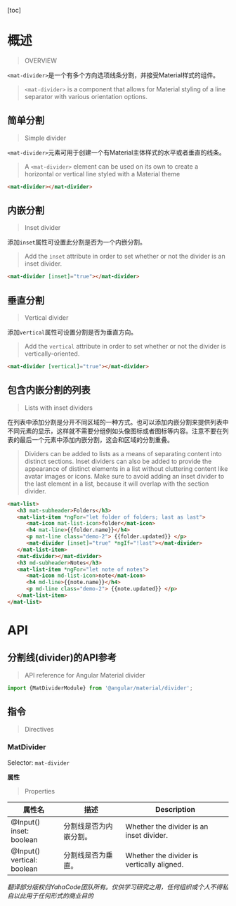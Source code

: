 [toc]

# 概述

> OVERVIEW

`<mat-divider>`是一个有多个方向选项线条分割，并接受Material样式的组件。

> `<mat-divider>` is a component that allows for Material styling of a line separator with various orientation options.

## 简单分割

> Simple divider

`<mat-divider>`元素可用于创建一个有Material主体样式的水平或者垂直的线条。

> A `<mat-divider>` element can be used on its own to create a horizontal or vertical line styled with a Material theme

```html
<mat-divider></mat-divider>
```

## 内嵌分割

> Inset divider

添加`inset`属性可设置此分割是否为一个内嵌分割。

> Add the `inset` attribute in order to set whether or not the divider is an inset divider.

```html
<mat-divider [inset]="true"></mat-divider>
```

## 垂直分割

> Vertical divider

添加`vertical`属性可设置分割是否为垂直方向。

> Add the `vertical` attribute in order to set whether or not the divider is vertically-oriented.

```html
<mat-divider [vertical]="true"></mat-divider>
```

## 包含内嵌分割的列表

> Lists with inset dividers

在列表中添加分割是分开不同区域的一种方式。也可以添加内嵌分割来提供列表中不同元素的显示，这样就不需要分组例如头像图标或者图标等内容。注意不要在列表的最后一个元素中添加内嵌分割，这会和区域的分割重叠。

> Dividers can be added to lists as a means of separating content into distinct sections. Inset dividers can also be added to provide the appearance of distinct elements in a list without cluttering content like avatar images or icons. Make sure to avoid adding an inset divider to the last element in a list, because it will overlap with the section divider.

```html
<mat-list>
   <h3 mat-subheader>Folders</h3>
   <mat-list-item *ngFor="let folder of folders; last as last">
      <mat-icon mat-list-icon>folder</mat-icon>
      <h4 mat-line>{{folder.name}}</h4>
      <p mat-line class="demo-2"> {{folder.updated}} </p>
      <mat-divider [inset]="true" *ngIf="!last"></mat-divider>
   </mat-list-item>
   <mat-divider></mat-divider>
   <h3 md-subheader>Notes</h3>
   <mat-list-item *ngFor="let note of notes">
      <mat-icon md-list-icon>note</mat-icon>
      <h4 md-line>{{note.name}}</h4>
      <p md-line class="demo-2"> {{note.updated}} </p>
   </mat-list-item>
</mat-list>
```

# API

## 分割线(divider)的API参考

> API reference for Angular Material divider

```ts
import {MatDividerModule} from '@angular/material/divider';
```

## 指令

> Directives

### MatDivider

Selector: `mat-divider`

**属性**

> Properties

属性名|描述|Description
-|-|-
@Input()<br>inset: boolean|分割线是否为内嵌分割。|Whether the divider is an inset divider.
@Input()<br>vertical: boolean|分割线是否为垂直。|Whether the divider is vertically aligned.


*翻译部分版权归YahaCode团队所有。仅供学习研究之用，任何组织或个人不得私自以此用于任何形式的商业目的*